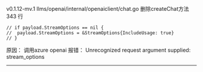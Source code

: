 v0.1.12-mv.1
llms/openai/internal/openaiclient/chat.go
删除createChat方法 343 行
```golang
// if payload.StreamOptions == nil {
// 	payload.StreamOptions = &StreamOptions{IncludeUsage: true}
// }
```
原因：
调用azure openai 报错：
Unrecognized request argument supplied: stream_options

---
